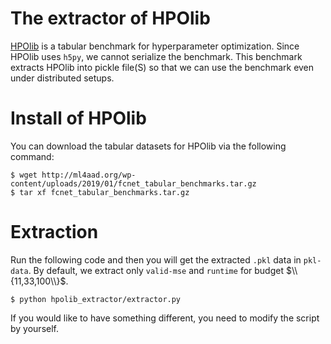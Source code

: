 # The extractor of HPOlib

[HPOlib](https://github.com/automl/HPOlib) is a tabular benchmark for hyperparameter optimization.
Since HPOlib uses `h5py`, we cannot serialize the benchmark.
This benchmark extracts HPOlib into pickle file(S) so that we can use the benchmark even under distributed setups.

# Install of HPOlib

You can download the tabular datasets for HPOlib via the following command:
```shell
$ wget http://ml4aad.org/wp-content/uploads/2019/01/fcnet_tabular_benchmarks.tar.gz
$ tar xf fcnet_tabular_benchmarks.tar.gz
```

# Extraction

Run the following code and then you will get the extracted `.pkl` data in `pkl-data`.
By default, we extract only `valid-mse` and `runtime` for budget $\\{11,33,100\\}$.
```
$ python hpolib_extractor/extractor.py
```
If you would like to have something different, you need to modify the script by yourself.
